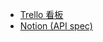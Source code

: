 * [Trello 看板](https://trello.com/invite/b/64FSgorX/29006cff898976347703d897e1b4861d/cathaysideproject)
* [Notion (API spec)](https://www.notion.so/invite/961e14d4915b22ae6989a742ae6ab70ee0d1463b)
